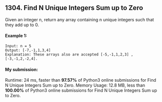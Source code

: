 ## 1304. Find N Unique Integers Sum up to Zero
Given an integer n, return any array containing n unique integers such that they add up to 0.

#### Example 1:

```
Input: n = 5
Output: [-7,-1,1,3,4]
Explanation: These arrays also are accepted [-5,-1,1,2,3] , [-3,-1,2,-2,4].
```

#### My submission:
Runtime: 24 ms, faster than **97.57%** of Python3 online submissions for Find N Unique Integers Sum up to Zero.
Memory Usage: 12.8 MB, less than **100.00%** of Python3 online submissions for Find N Unique Integers Sum up to Zero.


